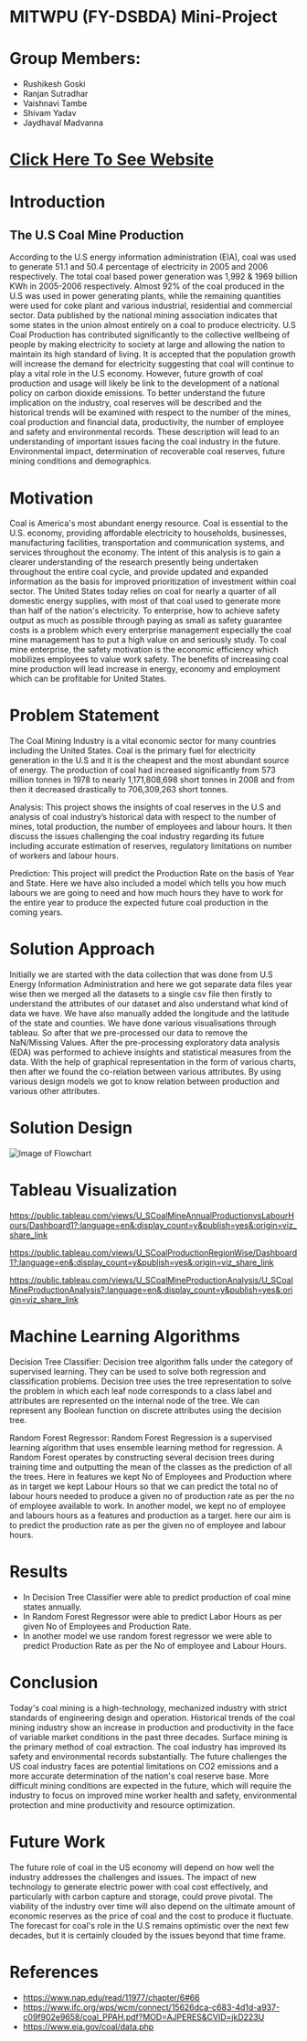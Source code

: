 # MITWPU (FY-DSBDA) Mini-Project
# Group Members:
* Rushikesh Goski
* Ranjan Sutradhar
* Vaishnavi Tambe
* Shivam Yadav
* Jaydhaval Madvanna

# [Click Here To See Website](https://rawcdn.githack.com/rushi329/U.S.CoalProductionAnalysis/b0e7c4fe6922c2eb4b8997961c0888d25bc77d71/index.html)

# Introduction
## The U.S Coal Mine Production
According to the U.S energy information administration (EIA), coal was used to generate 51.1 and 50.4 percentage of electricity in 2005 and 2006 respectively. The total coal based power generation was 1,992 & 1969 billion KWh in 2005-2006 respectively. Almost 92% of the coal produced in the U.S was used in power generating plants, while the remaining quantities were used for coke plant and various industrial, residential and commercial sector. Data published by the national mining association indicates that some states in the union almost entirely on a coal to produce electricity. U.S Coal Production has contributed significantly to the collective wellbeing of people by making electricity to society at large and allowing the nation to maintain its high standard of living. It is accepted that the population growth will increase the demand for electricity suggesting that coal will continue to play a vital role in the U.S economy. However, future growth of coal production and usage will likely be link to the development of a national policy on carbon dioxide emissions. To better understand the future implication on the industry, coal reserves will be described and the historical trends will be examined with respect to the number of the mines, coal production and financial data, productivity, the number of employee and safety and environmental records. These description will lead to an understanding of important issues facing the coal industry in the future. Environmental impact, determination of recoverable coal reserves, future mining conditions and demographics.

# Motivation
Coal is America's most abundant energy resource. Coal is essential to the U.S. economy, providing affordable electricity to households, businesses, manufacturing facilities, transportation and communication systems, and services throughout the economy. The intent of this analysis is to gain a clearer understanding of the research presently being undertaken throughout the entire coal cycle, and provide updated and expanded information as the basis for improved prioritization of investment within coal sector. The United States today relies on coal for nearly a quarter of all domestic energy supplies, with most of that coal used to generate more than half of the nation's electricity. To enterprise, how to achieve safety output as much as possible through paying as small as safety guarantee costs is a problem which every  enterprise management especially the coal mine management has to put a high value on and seriously study. To coal mine enterprise, the safety motivation is the economic efficiency which mobilizes employees to value work safety. The benefits of increasing coal mine production will lead increase in energy, economy and employment which can be profitable for United States.

# Problem Statement
The Coal Mining Industry is a vital economic sector for many countries including the United States. Coal is the primary fuel for electricity generation in the U.S and it is the cheapest and the most abundant source of energy. The production of coal had increased significantly from 573 million tonnes in 1978 to nearly 1,171,808,698 short tonnes in 2008 and from then it decreased drastically to 706,309,263 short tonnes.

Analysis: 
	This project shows the insights of coal reserves in the U.S and analysis of coal industry’s historical data with respect to the number of mines, total production, the number of employees and labour hours. It then discuss the issues challenging the coal industry regarding its future including accurate estimation of reserves, regulatory limitations on number of workers and labour hours.

Prediction:
	This project will predict the Production Rate on the basis of Year and State. Here we have also included a model which tells you how much labours we are going to need and how much hours they have to work for the entire year to produce the expected future coal production in the coming years.

# Solution Approach
	
Initially we are started with the data collection that was done from U.S Energy Information Administration and here we got separate data files year wise then we merged all the datasets to a single csv file then firstly to understand the attributes of our dataset and also understand what kind of data we have. We have also manually added the longitude and the latitude of the state and counties. We have done various visualisations through tableau. So after that we pre-processed our data to remove the NaN/Missing Values. After the pre-processing exploratory data analysis (EDA) was performed to achieve insights and statistical measures from the data. With the help of graphical representation in the form of various charts, then after we found the co-relation between various attributes. By using various design models we got to know relation between production and various other attributes.

# Solution Design
![Image of Flowchart](https://github.com/rushi329/U.S.CoalProductionMLProject/blob/efd135d8263a569a930345a1f5b0dfc7dc88d33a/Blank%20diagram%20(3).png)

# Tableau Visualization

https://public.tableau.com/views/U_SCoalMineAnnualProductionvsLabourHours/Dashboard1?:language=en&:display_count=y&publish=yes&:origin=viz_share_link

https://public.tableau.com/views/U_SCoalProductionRegionWise/Dashboard1?:language=en&:display_count=y&publish=yes&:origin=viz_share_link

https://public.tableau.com/views/U_SCoalMineProductionAnalysis/U_SCoalMineProductionAnalysis?:language=en&:display_count=y&publish=yes&:origin=viz_share_link

# Machine Learning Algorithms
Decision Tree Classifier:  Decision tree algorithm falls under the category of supervised learning. They can be used to solve both regression and classification problems. Decision tree uses the tree representation to solve the problem in which each leaf node corresponds to a class label and attributes are represented on the internal node of the tree. We can represent any Boolean function on discrete attributes using the decision tree.

Random Forest Regressor:  Random Forest Regression is a supervised learning algorithm that uses ensemble learning method for regression. A Random Forest operates by constructing several decision trees during training time and outputting the mean of the classes as the prediction of all the trees. 
Here in features we kept No of Employees and Production where as in target we kept Labour Hours so that we can predict the total no of labour hours needed to produce a given no of production rate as per the no of employee available to work.
In another model, we kept no of employee and labours hours as a features and production as a target. here our aim is to predict the production rate as per the given no of employee and labour hours.

# Results
* In Decision Tree Classifier were able to predict production of coal mine states annually.
* In Random Forest Regressor were able to predict Labor Hours as per given No of Employees and Production Rate.
* In another model we use random forest regressor we were able to predict Production Rate as per the No of employee and Labour Hours.

# Conclusion
Today's coal mining is a high-technology, mechanized industry with strict standards of engineering design and operation. Historical trends of the coal mining industry show an increase in production and productivity in the face of variable market conditions in the past three decades. Surface mining is the primary method of coal extraction. The coal industry has improved its safety and environmental records substantially. The future challenges the US coal industry faces are potential limitations on CO2 emissions and a more accurate determination of the nation's coal reserve base. More difficult mining conditions are expected in the future, which will require the industry to focus on improved mine worker health and safety, environmental protection and mine productivity and resource optimization.

# Future Work

The future role of coal in the US economy will depend on how well the industry addresses the challenges and issues.
The impact of new technology to generate electric power with coal cost effectively, and particularly with carbon capture and storage, could prove pivotal.
The viability of the industry over time will also depend on the ultimate amount of economic reserves as the price of coal and the cost to produce it fluctuate.
The forecast for coal's role in the U.S remains optimistic over the next few decades, but it is certainly clouded by the issues beyond that time frame.

# References 
* https://www.nap.edu/read/11977/chapter/6#66
* https://www.ifc.org/wps/wcm/connect/15626dca-c683-4d1d-a937-c09f902e9658/coal_PPAH.pdf?MOD=AJPERES&CVID=jkD223U
* https://www.eia.gov/coal/data.php
